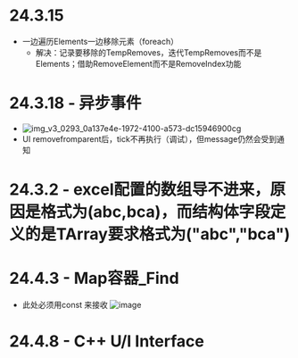 # 24.3.15 
  - 一边遍历Elements一边移除元素（foreach）
    - 解决：记录要移除的TempRemoves，迭代TempRemoves而不是Elements；借助RemoveElement而不是RemoveIndex功能


# 24.3.18 - 异步事件
  - ![img_v3_0293_0a137e4e-1972-4100-a573-dc15946900cg](https://github.com/lanwu5/lantz.github.io/assets/42904565/a7fcb2df-bdb5-4adc-b286-e6f1dcb08f7b)
  - UI removefromparent后，tick不再执行（调试），但message仍然会受到通知

# 24.3.2 - excel配置的数组导不进来，原因是格式为(abc,bca)，而结构体字段定义的是TArray<FString>要求格式为("abc","bca")

# 24.4.3 - Map容器_Find
  - 此处必须用const 来接收
![image](https://github.com/lanwu5/lantz.github.io/assets/42904565/e216f55a-b706-4a4a-b888-968810be275f)

# 24.4.8 - C++ U/I Interface

